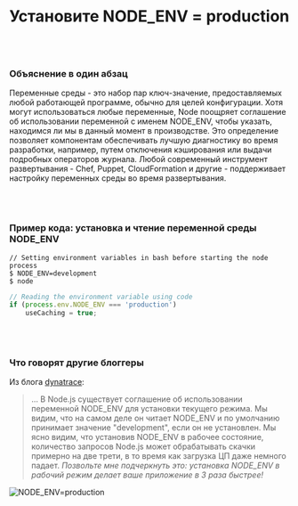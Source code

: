 # Установите NODE_ENV = production

<br/><br/>

### Объяснение в один абзац

Переменные среды - это набор пар ключ-значение, предоставляемых любой работающей программе, обычно для целей конфигурации. Хотя могут использоваться любые переменные, Node поощряет соглашение об использовании переменной с именем NODE_ENV, чтобы указать, находимся ли мы в данный момент в производстве. Это определение позволяет компонентам обеспечивать лучшую диагностику во время разработки, например, путем отключения кэширования или выдачи подробных операторов журнала. Любой современный инструмент развертывания - Chef, Puppet, CloudFormation и другие - поддерживает настройку переменных среды во время развертывания.

<br/><br/>

### Пример кода: установка и чтение переменной среды NODE_ENV

```shell script
// Setting environment variables in bash before starting the node process
$ NODE_ENV=development
$ node
```

```javascript
// Reading the environment variable using code
if (process.env.NODE_ENV === 'production')
    useCaching = true;
```

<br/><br/>

### Что говорят другие блоггеры

Из блога [dynatrace](https://www.dynatrace.com/blog/the-drastic-effects-of-omitting-node_env-in-your-express-js-applications/):
> ... В Node.js существует соглашение об использовании переменной NODE_ENV для установки текущего режима. Мы видим, что на самом деле он читает NODE_ENV и по умолчанию принимает значение "development", если он не установлен. Мы ясно видим, что установив NODE_ENV в рабочее состояние, количество запросов Node.js может обрабатывать скачки примерно на две трети, в то время как загрузка ЦП даже немного падает. *Позвольте мне подчеркнуть это: установка NODE_ENV в рабочий режим делает ваше приложение в 3 раза быстрее!*

![NODE_ENV=production](./assets/images/setnodeenv1.png)

<br/><br/>
